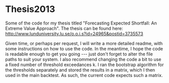 Thesis2013
==========

Some of the code for my thesis titled "Forecasting Expected Shortfall: An Extreme Value Approach".
The thesis can be found here: http://www.lunduniversity.lu.se/o.o.i.s?id=24965&postid=3735573

Given time, or perhaps per request, I will write a more detailed readme, 
with some instructions on how to use the code. In the meantime, I hope the code is readable enough
to get you going --- just don't forget to alter the file paths to suit your system.
I also recommend changing the code a bit to use a fixed number of threshold exceedances k.
I ran the bootstrap algorithm for the thresholds separately and stored the results in a matrix,
which I then used in the main backtest. As such, the current code expects such a matrix.
